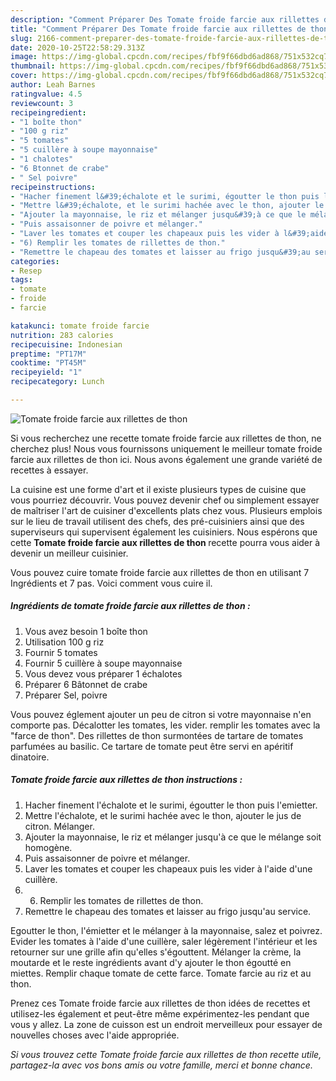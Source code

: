 ```yaml
---
description: "Comment Préparer Des Tomate froide farcie aux rillettes de thon"
title: "Comment Préparer Des Tomate froide farcie aux rillettes de thon"
slug: 2166-comment-preparer-des-tomate-froide-farcie-aux-rillettes-de-thon
date: 2020-10-25T22:58:29.313Z
image: https://img-global.cpcdn.com/recipes/fbf9f66dbd6ad868/751x532cq70/tomate-froide-farcie-aux-rillettes-de-thon-photo-principale-de-la-recette.jpg
thumbnail: https://img-global.cpcdn.com/recipes/fbf9f66dbd6ad868/751x532cq70/tomate-froide-farcie-aux-rillettes-de-thon-photo-principale-de-la-recette.jpg
cover: https://img-global.cpcdn.com/recipes/fbf9f66dbd6ad868/751x532cq70/tomate-froide-farcie-aux-rillettes-de-thon-photo-principale-de-la-recette.jpg
author: Leah Barnes
ratingvalue: 4.5
reviewcount: 3
recipeingredient:
- "1 boîte thon"
- "100 g riz"
- "5 tomates"
- "5 cuillère à soupe mayonnaise"
- "1 chalotes"
- "6 Btonnet de crabe"
- " Sel poivre"
recipeinstructions:
- "Hacher finement l&#39;échalote et le surimi, égoutter le thon puis l&#39;emietter."
- "Mettre l&#39;échalote, et le surimi hachée avec le thon, ajouter le jus de citron. Mélanger."
- "Ajouter la mayonnaise, le riz et mélanger jusqu&#39;à ce que le mélange soit homogène."
- "Puis assaisonner de poivre et mélanger."
- "Laver les tomates et couper les chapeaux puis les vider à l&#39;aide d&#39;une cuillère."
- "6) Remplir les tomates de rillettes de thon."
- "Remettre le chapeau des tomates et laisser au frigo jusqu&#39;au service."
categories:
- Resep
tags:
- tomate
- froide
- farcie

katakunci: tomate froide farcie 
nutrition: 283 calories
recipecuisine: Indonesian
preptime: "PT17M"
cooktime: "PT45M"
recipeyield: "1"
recipecategory: Lunch

---
```



![Tomate froide farcie aux rillettes de thon](https://img-global.cpcdn.com/recipes/fbf9f66dbd6ad868/751x532cq70/tomate-froide-farcie-aux-rillettes-de-thon-photo-principale-de-la-recette.jpg)

Si vous recherchez une recette tomate froide farcie aux rillettes de thon, ne cherchez plus! Nous vous fournissons uniquement le meilleur tomate froide farcie aux rillettes de thon ici. Nous avons également une grande variété de recettes à essayer.

La cuisine est une forme d'art et il existe plusieurs types de cuisine que vous pourriez découvrir. Vous pouvez devenir chef ou simplement essayer de maîtriser l'art de cuisiner d'excellents plats chez vous. Plusieurs emplois sur le lieu de travail utilisent des chefs, des pré-cuisiniers ainsi que des superviseurs qui supervisent également les cuisiniers. Nous espérons que cette <strong> Tomate froide farcie aux rillettes de thon </strong> recette pourra vous aider à devenir un meilleur cuisinier.

<!--inarticleads1-->

Vous pouvez cuire tomate froide farcie aux rillettes de thon en utilisant 7 Ingrédients et 7 pas. Voici comment vous cuire il.

##### Ingrédients de tomate froide farcie aux rillettes de thon :

1. Vous avez besoin 1 boîte thon
1. Utilisation 100 g riz
1. Fournir 5 tomates
1. Fournir 5 cuillère à soupe mayonnaise
1. Vous devez vous préparer 1 échalotes
1. Préparer 6 Bâtonnet de crabe
1. Préparer  Sel, poivre


Vous pouvez églement ajouter un peu de citron si votre mayonnaise n&#39;en comporte pas. Décalotter les tomates, les vider. remplir les tomates avec la &#34;farce de thon&#34;. Des rillettes de thon surmontées de tartare de tomates parfumées au basilic. Ce tartare de tomate peut être servi en apéritif dinatoire. 

<!--inarticleads2-->

##### Tomate froide farcie aux rillettes de thon instructions :

1. Hacher finement l&#39;échalote et le surimi, égoutter le thon puis l&#39;emietter.
1. Mettre l&#39;échalote, et le surimi hachée avec le thon, ajouter le jus de citron. Mélanger.
1. Ajouter la mayonnaise, le riz et mélanger jusqu&#39;à ce que le mélange soit homogène.
1. Puis assaisonner de poivre et mélanger.
1. Laver les tomates et couper les chapeaux puis les vider à l&#39;aide d&#39;une cuillère.
1. 6) Remplir les tomates de rillettes de thon.
1. Remettre le chapeau des tomates et laisser au frigo jusqu&#39;au service.


Egoutter le thon, l&#39;émietter et le mélanger à la mayonnaise, salez et poivrez. Evider les tomates à l&#39;aide d&#39;une cuillère, saler légèrement l&#39;intérieur et les retourner sur une grille afin qu&#39;elles s&#39;égouttent. Mélanger la crème, la moutarde et le reste ingrédients avant d&#39;y ajouter le thon égoutté en miettes. Remplir chaque tomate de cette farce. Tomate farcie au riz et au thon. 

<!--inarticleads1-->

<p>
Prenez ces Tomate froide farcie aux rillettes de thon idées de recettes et utilisez-les également et peut-être même expérimentez-les pendant que vous y allez. La zone de cuisson est un endroit merveilleux pour essayer de nouvelles choses avec l'aide appropriée.
</p>

<p>
<i>Si vous trouvez cette Tomate froide farcie aux rillettes de thon recette utile, partagez-la avec vos bons amis ou votre famille, merci et bonne chance.</i>
</p>
